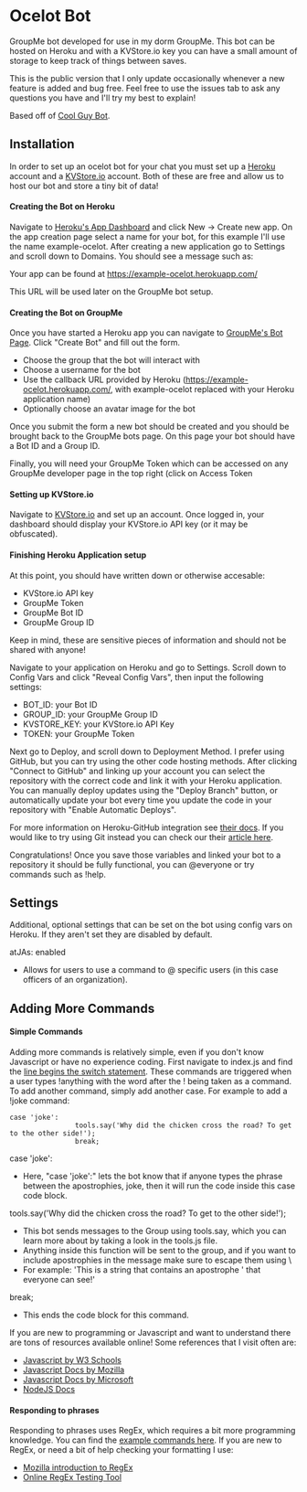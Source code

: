 # Ocelot Bot

GroupMe bot developed for use in my dorm GroupMe. This bot can be hosted on Heroku and with a KVStore.io key you can have a small amount of storage to keep track of things between saves.

This is the public version that I only update occasionally whenever a new feature is added and bug free. Feel free to use the issues tab to ask any questions you have and I'll try my best to explain!

Based off of [Cool Guy Bot](https://github.com/groupme/bot-tutorial-nodejs).

## Installation

In order to set up an ocelot bot for your chat you must set up a [Heroku](https://heroku.com) account and a [KVStore.io](https//kvstore.io) account.
Both of these are free and allow us to host our bot and store a tiny bit of data!

#### Creating the Bot on Heroku

Navigate to [Heroku's App Dashboard](https://dashboard.heroku.com/apps) and click New -> Create new app.
On the app creation page select a name for your bot, for this example I'll use the name example-ocelot.
After creating a new application go to Settings and scroll down to Domains. You should see a message such as:

Your app can be found at https://example-ocelot.herokuapp.com/

This URL will be used later on the GroupMe bot setup.

#### Creating the Bot on GroupMe

Once you have started a Heroku app you can navigate to [GroupMe's Bot Page](https://dev.groupme.com/bots). Click "Create Bot" and fill out the form. 
- Choose the group that the bot will interact with
- Choose a username for the bot
- Use the callback URL provided by Heroku (https://example-ocelot.herokuapp.com/, with example-ocelot replaced with your Heroku application name)
- Optionally choose an avatar image for the bot

Once you submit the form a new bot should be created and you should be brought back to the GroupMe bots page.
On this page your bot should have a Bot ID and a Group ID.

Finally, you will need your GroupMe Token which can be accessed on any GroupMe developer page in the top right (click on Access Token

#### Setting up KVStore.io

Navigate to [KVStore.io](https://kvstore.io) and set up an account. Once logged in, your dashboard should display your KVStore.io API key (or it may be obfuscated).

#### Finishing Heroku Application setup

At this point, you should have written down or otherwise accesable:

* KVStore.io API key
* GroupMe Token
* GroupMe Bot ID
* GroupMe Group ID

Keep in mind, these are sensitive pieces of information and should not be shared with anyone!

Navigate to your application on Heroku and go to Settings. Scroll down to Config Vars and click "Reveal Config Vars", then input the following settings:

* BOT_ID: your Bot ID
* GROUP_ID: your GroupMe Group ID
* KVSTORE_KEY: your KVStore.io API Key
* TOKEN: your GroupMe Token

Next go to Deploy, and scroll down to Deployment Method. I prefer using GitHub, but you can try using the other code hosting methods.
After clicking "Connect to GitHub" and linking up your account you can select the repository with the correct code and link it with your Heroku application.
You can manually deploy updates using the "Deploy Branch" button, or automatically update your bot every time you update the code in your repository with "Enable Automatic Deploys".

For more information on Heroku-GitHub integration see [their docs](https://devcenter.heroku.com/articles/github-integration#enabling-github-integration).
If you would like to try using Git instead you can check our their [article here](https://devcenter.heroku.com/articles/git).

Congratulations! Once you save those variables and linked your bot to a repository it should be fully functional, you can @everyone or try commands such as !help.
 
## Settings

Additional, optional settings that can be set on the bot using config vars on Heroku. If they aren't set they are disabled by default.

atJAs: enabled
- Allows for users to use a command to @ specific users (in this case officers of an organization).

## Adding More Commands

#### Simple Commands

Adding more commands is relatively simple, even if you don't know Javascript or have no experience coding.
First navigate to index.js and find the [line begins the switch statement](https://github.com/submindraikou/ocelot-bot/blob/4760d80d6911d5a7091d507d1a0d1bce28ce24fc/index.js#L65).
These commands are triggered when a user types !anything with the word after the ! being taken as a command. 
To add another command, simply add another case. For example to add a !joke command:

    case 'joke':
					tools.say('Why did the chicken cross the road? To get to the other side!');
					break;

case 'joke':
- Here, "case 'joke':" lets the bot know that if anyone types the phrase between the apostrophies, joke, then it will run the code inside this case code block.

tools.say('Why did the chicken cross the road? To get to the other side!');
- This bot sends messages to the Group using tools.say, which you can learn more about by taking a look in the tools.js file.
- Anything inside this function will be sent to the group, and if you want to include apostrophies in the message make sure to escape them using \
- For example: 'This is a string that contains an apostrophe \' that everyone can see!'

break;
- This ends the code block for this command.

If you are new to programming or Javascript and want to understand there are tons of resources available online!
Some references that I visit often are:
* [Javascript by W3 Schools](https://www.w3schools.com/js/)
* [Javascript Docs by Mozilla](https://developer.mozilla.org/en-US/)
* [Javascript Docs by Microsoft](https://docs.microsoft.com/en-us/javascript/)
* [NodeJS Docs](https://nodejs.org/en/docs/)

#### Responding to phrases

Responding to phrases uses RegEx, which requires a bit more programming knowledge. You can find the [example commands here](https://github.com/submindraikou/ocelot-bot/blob/4760d80d6911d5a7091d507d1a0d1bce28ce24fc/index.js#L232).
If you are new to RegEx, or need a bit of help checking your formatting I use:
* [Mozilla introduction to RegEx](https://developer.mozilla.org/en-US/docs/Web/JavaScript/Guide/Regular_Expressions)
* [Online RegEx Testing Tool](https://regexr.com/)
